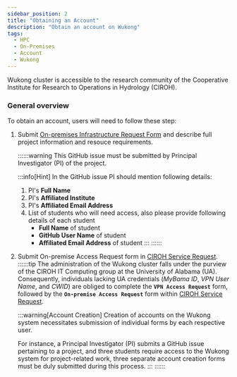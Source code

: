 ```yaml
---
sidebar_position: 2
title: "Obtaining an Account"
description: "Obtain an account on Wukong"
tags:
  - HPC
  - On-Premises
  - Account
  - Wukong
---
```


Wukong cluster is accessible to the research community of the Cooperative Institute for Research to Operations in Hydrology (CIROH). 

### General overview

To obtain an account, users will need to follow these step:

1. Submit [On-premises Infrastructure Request Form](https://github.com/CIROH-UA/NGIAB-CloudInfra/issues/new?assignees=&labels=on-prem&projects=&template=onprem-request.md&title=) and describe full project information and resouce requirements.

	::::::warning
	This GitHub issue must be submitted by Principal Investigator (PI) of the project. 

	:::info[Hint]
	In the GitHub issue PI should mention following details:
	1. PI's __Full Name__
	2. PI's __Affiliated Institute__
	3. PI's __Affiliated Email Address__
	4. List of students who will need access, also please provide following details of each student
		* __Full Name__ of student
		* __GitHub User Name__ of student
		* __Affiliated Email Address__ of student
	:::
	::::::
2. Submit On-premise Access Request form in [CIROH Service Request](https://forms.office.com/r/CQucJqqADx).
	::::::tip
	The administration of the Wukong cluster falls under the purview of the CIROH IT Computing group at the University of Alabama (UA). Consequently, individuals lacking UA credentials (*MyBama ID*, *VPN User Name*, and *CWID*) are obliged to complete the __`VPN Access Request`__ form, followed by the __`On-premise Access Request`__ form within [CIROH Service Request](https://forms.office.com/r/CQucJqqADx).

	:::warning[Account Creation]
	Creation of accounts on the Wukong system necessitates submission of individual forms by each respective user. 
	
	For instance, a Principal Investigator (PI) submits a GitHub issue pertaining to a project, and three students require access to the Wukong system for project-related work, three separate account creation forms must be duly submitted during this process.
	:::
	::::::
